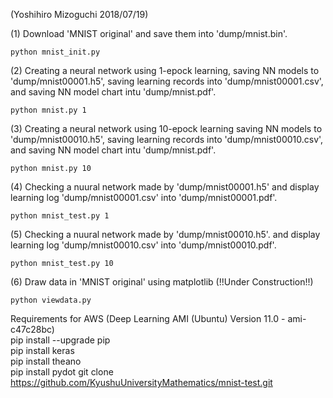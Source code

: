 (Yoshihiro Mizoguchi 2018/07/19)

(1) Download 'MNIST original' and save them into 'dump/mnist.bin'.

    python mnist_init.py

(2) Creating a neural network using 1-epock learning,
    saving NN models to 'dump/mnist00001.h5',
    saving learning records into 'dump/mnist00001.csv',
    and saving NN model chart intu 'dump/mnist.pdf'.

    python mnist.py 1

(3) Creating a neural network using 10-epock learning
    saving NN models to 'dump/mnist00010.h5',
    saving learning records into 'dump/mnist00010.csv',
    and saving NN model chart intu 'dump/mnist.pdf'.

    python mnist.py 10

(4) Checking a nuural network made by 'dump/mnist00001.h5'
    and display learning log 'dump/mnist00001.csv' into 'dump/mnist00001.pdf'.

    python mnist_test.py 1

(5) Checking a nuural network made by 'dump/mnist00010.h5'.
    and display learning log 'dump/mnist00010.csv' into 'dump/mnist00010.pdf'.

    python mnist_test.py 10

(6) Draw data in 'MNIST original' using matplotlib (!!Under Construction!!)

    python viewdata.py

Requirements for AWS (Deep Learning AMI (Ubuntu) Version 11.0 - ami-c47c28bc)  
    pip install --upgrade pip   
    pip install keras   
    pip install theano   
    pip install pydot
    git clone https://github.com/KyushuUniversityMathematics/mnist-test.git   
